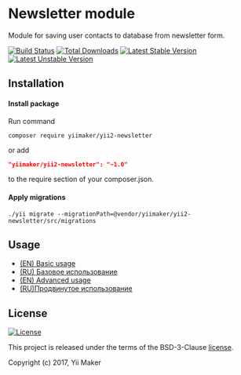 Newsletter module
=================
Module for saving user contacts to database from newsletter form.

[![Build Status](https://travis-ci.org/yiimaker/yii2-newsletter.svg?branch=master)](https://travis-ci.org/yiimaker/yii2-newsletter)
[![Total Downloads](https://poser.pugx.org/yiimaker/yii2-newsletter/downloads)](https://packagist.org/packages/yiimaker/yii2-newsletter)
[![Latest Stable Version](https://poser.pugx.org/yiimaker/yii2-newsletter/v/stable)](https://packagist.org/packages/yiimaker/yii2-newsletter)
[![Latest Unstable Version](https://poser.pugx.org/yiimaker/yii2-newsletter/v/unstable)](https://packagist.org/packages/yiimaker/yii2-newsletter)

Installation
------------
#### Install package
Run command
```
composer require yiimaker/yii2-newsletter
```
or add
```json
"yiimaker/yii2-newsletter": "~1.0"
```
to the require section of your composer.json.

#### Apply migrations
```
./yii migrate --migrationPath=@vendor/yiimaker/yii2-newsletter/src/migrations
```

Usage
-----
* [(EN) Basic usage](docs/en/basic-usage.md)
* [(RU) Базовое использование](docs/ru/basic-usage.md)
* [(EN) Advanced usage](docs/en/advanced-usage.md)
* [(RU)Продвинутое использование](docs/ru/advanced-usage.md) 

License
-------
[![License](https://poser.pugx.org/yiimaker/yii2-newsletter/license)](https://packagist.org/packages/yiimaker/yii2-newsletter)

This project is released under the terms of the BSD-3-Clause [license](LICENSE).

Copyright (c) 2017, Yii Maker